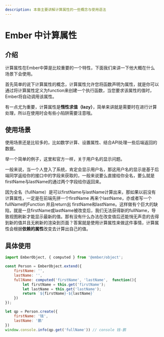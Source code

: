 ```yaml
---
description: 本章主要讲解计算属性的一些概念与使用语法
---
```


# Ember 中计算属性

## 介绍

计算属性在Ember中算是比较重要的一个特性，下面我们来讲一下他大概在什么场景下会使用。

首先简单的说下计算属性的概念，计算属性允许您将函数声明为属性，就是你可以通过将计算属性定义为function来创建一个执行函数，当您要求该属性的值时，Ember将自动调用该属性。

有一点尤为重要，计算属性是**惰性求值（lazy）**，简单来讲就是需要时在进行计算处理，所以在使用时会有些小陷阱需要注意哦。

## 使用场景

使用场景还是比较多的，比如数学计算、设置属性、结合API处理一些后端返回的数据。

举一个简单的例子，这里和官方一样，关于用户名的显示问题。

一般来说，当一个人登入了系统，肯定会显示用户名，那这用户名的显示是基于后端同学返给你的接口中的字段来获取的，一般来说要么直接给你全名，要么就是firstName与lastName的通过两个字段给你返回来。

因为全名（fullName）是可以firstName与lastName计算出来，那如果以前没有计算属性，一定是在前端先拼一个firstName 再来个lastName，亦或者写一个fullName的Function 并且return出 firstName和lastName。这样做有个巨大的缺陷，就是一旦firstName或lastName被改变后，我们无法获得新的fullName，导致视图刷新才能显示最新的值。那有没有什么办法在改变值后还能悄无声息的去得到新的值并且无刷新的渲染到页面？答案就是使用计算属性来做这件事情，计算属性会根据**依赖的属性**改变去计算出自己的值。

## 具体使用

```javascript
import EmberObject, { computed } from '@ember/object';

const Person = EmberObject.extend({
    firstName: '',
    lastName: '',
    fullName: computed('firstName', 'lastName',  function(){
        let firstName = this.get('firstName');
        let lastName = this.get('lastName');
        return `${firstName}-${lastName}`
    })
});

let qp = Person.create({
    firstName: '钱',
    lastName: '鹏'
})
window.console.info(qp.get('fullName')) // console 钱-鹏
```


